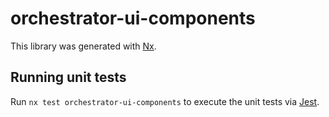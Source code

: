 # orchestrator-ui-components

This library was generated with [Nx](https://nx.dev).

## Running unit tests

Run `nx test orchestrator-ui-components` to execute the unit tests via [Jest](https://jestjs.io).
